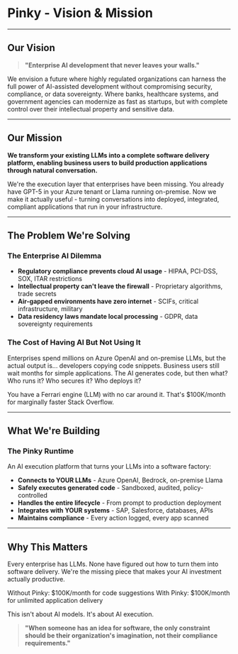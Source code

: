 # Pinky - Vision & Mission

---

## Our Vision

> **"Enterprise AI development that never leaves your walls."**

We envision a future where highly regulated organizations can harness the full power of AI-assisted development without compromising security, compliance, or data sovereignty. Where banks, healthcare systems, and government agencies can modernize as fast as startups, but with complete control over their intellectual property and sensitive data.

---

## Our Mission

**We transform your existing LLMs into a complete software delivery platform, enabling business users to build production applications through natural conversation.**

We're the execution layer that enterprises have been missing. You already have GPT-5 in your Azure tenant or Llama running on-premise. Now we make it actually useful - turning conversations into deployed, integrated, compliant applications that run in your infrastructure.

---

## The Problem We're Solving

### The Enterprise AI Dilemma

- **Regulatory compliance prevents cloud AI usage** - HIPAA, PCI-DSS, SOX, ITAR restrictions
- **Intellectual property can't leave the firewall** - Proprietary algorithms, trade secrets
- **Air-gapped environments have zero internet** - SCIFs, critical infrastructure, military
- **Data residency laws mandate local processing** - GDPR, data sovereignty requirements

### The Cost of Having AI But Not Using It

Enterprises spend millions on Azure OpenAI and on-premise LLMs, but the actual output is... developers copying code snippets. Business users still wait months for simple applications. The AI generates code, but then what? Who runs it? Who secures it? Who deploys it?

You have a Ferrari engine (LLM) with no car around it. That's $100K/month for marginally faster Stack Overflow.

---

## What We're Building

### The Pinky Runtime

An AI execution platform that turns your LLMs into a software factory:

- **Connects to YOUR LLMs** - Azure OpenAI, Bedrock, on-premise Llama
- **Safely executes generated code** - Sandboxed, audited, policy-controlled
- **Handles the entire lifecycle** - From prompt to production deployment
- **Integrates with YOUR systems** - SAP, Salesforce, databases, APIs
- **Maintains compliance** - Every action logged, every app scanned

---

## Why This Matters

Every enterprise has LLMs. None have figured out how to turn them into software delivery. We're the missing piece that makes your AI investment actually productive.

Without Pinky: $100K/month for code suggestions
With Pinky: $100K/month for unlimited application delivery

This isn't about AI models. It's about AI execution.

> **"When someone has an idea for software, the only constraint should be their organization's imagination, not their compliance requirements."**
